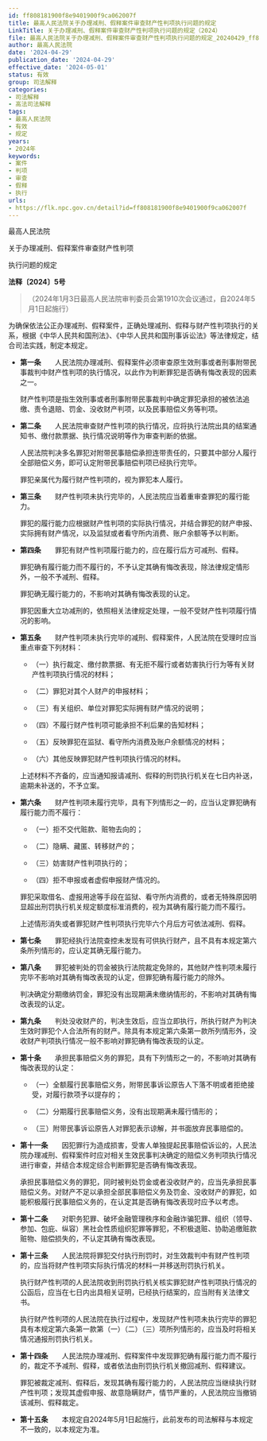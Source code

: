 ```yaml
---
id: ff808181900f8e9401900f9ca062007f
title: 最高人民法院关于办理减刑、假释案件审查财产性判项执行问题的规定
LinkTitle: 关于办理减刑、假释案件审查财产性判项执行问题的规定（2024）
file: 最高人民法院关于办理减刑、假释案件审查财产性判项执行问题的规定_20240429_ff808181900f8e9401900f9ca062007f.docx
author: 最高人民法院
date: '2024-04-29'
publication_date: '2024-04-29'
effective_date: '2024-05-01'
status: 有效
group: 司法解释
categories:
- 司法解释
- 高法司法解释
tags:
- 最高人民法院
- 有效
- 规定
years:
- 2024年
keywords:
- 案件
- 判项
- 审查
- 假释
- 执行
urls:
- https://flk.npc.gov.cn/detail?id=ff808181900f8e9401900f9ca062007f
---
```


最高人民法院

关于办理减刑、假释案件审查财产性判项

执行问题的规定

**法释〔2024〕5号**

> （2024年1月3日最高人民法院审判委员会第1910次会议通过，自2024年5月1日起施行）

为确保依法公正办理减刑、假释案件，正确处理减刑、假释与财产性判项执行的关系，根据《中华人民共和国刑法》、《中华人民共和国刑事诉讼法》等法律规定，结合司法实践，制定本规定。

- **第一条**　　人民法院办理减刑、假释案件必须审查原生效刑事或者刑事附带民事裁判中财产性判项的执行情况，以此作为判断罪犯是否确有悔改表现的因素之一。

  财产性判项是指生效刑事或者刑事附带民事裁判中确定罪犯承担的被依法追缴、责令退赔、罚金、没收财产判项，以及民事赔偿义务等判项。

- **第二条**　　人民法院审查财产性判项的执行情况，应将执行法院出具的结案通知书、缴付款票据、执行情况说明等作为审查判断的依据。

  人民法院判决多名罪犯对附带民事赔偿承担连带责任的，只要其中部分人履行全部赔偿义务，即可认定附带民事赔偿判项已经执行完毕。

  罪犯亲属代为履行财产性判项的，视为罪犯本人履行。

- **第三条**　　财产性判项未执行完毕的，人民法院应当着重审查罪犯的履行能力。

  罪犯的履行能力应根据财产性判项的实际执行情况，并结合罪犯的财产申报、实际拥有财产情况，以及监狱或者看守所内消费、账户余额等予以判断。

- **第四条**　　罪犯有财产性判项履行能力的，应在履行后方可减刑、假释。

  罪犯确有履行能力而不履行的，不予认定其确有悔改表现，除法律规定情形外，一般不予减刑、假释。

  罪犯确无履行能力的，不影响对其确有悔改表现的认定。

  罪犯因重大立功减刑的，依照相关法律规定处理，一般不受财产性判项履行情况的影响。

- **第五条**　　财产性判项未执行完毕的减刑、假释案件，人民法院在受理时应当重点审查下列材料：

  - （一）执行裁定、缴付款票据、有无拒不履行或者妨害执行行为等有关财产性判项执行情况的材料；

  - （二）罪犯对其个人财产的申报材料；

  - （三）有关组织、单位对罪犯实际拥有财产情况的说明；

  - （四）不履行财产性判项可能承担不利后果的告知材料；

  - （五）反映罪犯在监狱、看守所内消费及账户余额情况的材料；

  - （六）其他反映罪犯财产性判项执行情况的材料。

  上述材料不齐备的，应当通知报请减刑、假释的刑罚执行机关在七日内补送，逾期未补送的，不予立案。

- **第六条**　　财产性判项未履行完毕，具有下列情形之一的，应当认定罪犯确有履行能力而不履行：

  - （一）拒不交代赃款、赃物去向的；

  - （二）隐瞒、藏匿、转移财产的；

  - （三）妨害财产性判项执行的；

  - （四）拒不申报或者虚假申报财产情况的。

  罪犯采取借名、虚报用途等手段在监狱、看守所内消费的，或者无特殊原因明显超出刑罚执行机关规定额度标准消费的，视为其确有履行能力而不履行。

  上述情形消失或者罪犯财产性判项执行完毕六个月后方可依法减刑、假释。

- **第七条**　　罪犯经执行法院查控未发现有可供执行财产，且不具有本规定第六条所列情形的，应认定其确无履行能力。

- **第八条**　　罪犯被判处的罚金被执行法院裁定免除的，其他财产性判项未履行完毕不影响对其确有悔改表现的认定，但罪犯确有履行能力的除外。

  判决确定分期缴纳罚金，罪犯没有出现期满未缴纳情形的，不影响对其确有悔改表现的认定。

- **第九条**　　判处没收财产的，判决生效后，应当立即执行，所执行财产为判决生效时罪犯个人合法所有的财产。除具有本规定第六条第一款所列情形外，没收财产判项执行情况一般不影响对罪犯确有悔改表现的认定。

- **第十条**　　承担民事赔偿义务的罪犯，具有下列情形之一的，不影响对其确有悔改表现的认定：

  - （一）全额履行民事赔偿义务，附带民事诉讼原告人下落不明或者拒绝接受，对履行款项予以提存的；

  - （二）分期履行民事赔偿义务，没有出现期满未履行情形的；

  - （三）附带民事诉讼原告人对罪犯表示谅解，并书面放弃民事赔偿的。

- **第十一条**　　因犯罪行为造成损害，受害人单独提起民事赔偿诉讼的，人民法院办理减刑、假释案件时应对相关生效民事判决确定的赔偿义务判项执行情况进行审查，并结合本规定综合判断罪犯是否确有悔改表现。

  承担民事赔偿义务的罪犯，同时被判处罚金或者没收财产的，应当先承担民事赔偿义务。对财产不足以承担全部民事赔偿义务及罚金、没收财产的罪犯，如能积极履行民事赔偿义务的，在认定其是否确有悔改表现时应予以考虑。

- **第十二条**　　对职务犯罪、破坏金融管理秩序和金融诈骗犯罪、组织（领导、参加、包庇、纵容）黑社会性质组织犯罪等罪犯，不积极退赃、协助追缴赃款赃物、赔偿损失的，不认定其确有悔改表现。

- **第十三条**　　人民法院将罪犯交付执行刑罚时，对生效裁判中有财产性判项的，应当将财产性判项实际执行情况的材料一并移送刑罚执行机关。

  执行财产性判项的人民法院收到刑罚执行机关核实罪犯财产性判项执行情况的公函后，应当在七日内出具相关证明，已经执行结案的，应当附有关法律文书。

  执行财产性判项的人民法院在执行过程中，发现财产性判项未执行完毕的罪犯具有本规定第六条第一款第（一）（二）（三）项所列情形的，应当及时将相关情况通报刑罚执行机关。

- **第十四条**　　人民法院办理减刑、假释案件中发现罪犯确有履行能力而不履行的，裁定不予减刑、假释，或者依法由刑罚执行机关撤回减刑、假释建议。

  罪犯被裁定减刑、假释后，发现其确有履行能力的，人民法院应当继续执行财产性判项；发现其虚假申报、故意隐瞒财产，情节严重的，人民法院应当撤销该减刑、假释裁定。

- **第十五条**　　本规定自2024年5月1日起施行，此前发布的司法解释与本规定不一致的，以本规定为准。
